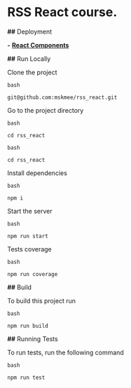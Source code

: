 # RSS React course.

**##** Deployment

**-** [**React Components**]()

**##** Run Locally

Clone the project

```
bash

git@github.com:mskmee/rss_react.git
```

Go to the project directory

```
bash

cd rss_react
```

```
bash

cd rss_react
```

Install dependencies

```
bash

npm i
```

Start the server

```
bash

npm run start
```

Tests coverage

```
bash

npm run coverage
```

**##** Build

To build this project run

```
bash

npm run build
```

**##** Running Tests

To run tests, run the following command

```
bash

npm run test
```
